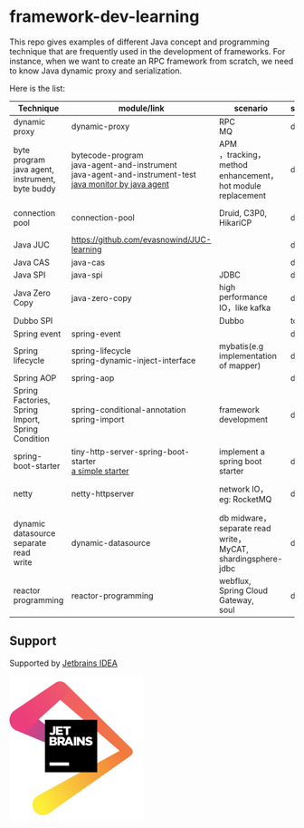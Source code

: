 # framework-dev-learning

This repo gives examples of different Java concept and programming technique that are frequently used in the development of frameworks. For instance, when we want to create an RPC framework from scratch, we need to know Java dynamic proxy and serialization. 

Here is the list: 

| Technique | module/link | scenario | status | remark |
| - | - | - | - | - |
|dynamic proxy | dynamic-proxy | RPC<br/>MQ | done |  |
|byte program<br/>java agent,<br/>instrument,<br/>byte buddy | bytecode-program<br/>java-agent-and-instrument<br/>java-agent-and-instrument-test<br/>[java monitor by java agent](https://github.com/evasnowind/distributed-dev-learning/tree/master/monitor-by-java-agent) | APM<br/>，tracking，<br/>method <br/>enhancement，<br/>hot module<br/>replacement | done | skywalking, <br/>pinpoint, zipkin；<br/>framework development<br/>，eg:dubbo、spring, <br/>arthas, jrebel and so on. |
|connection pool | connection-pool | Druid, C3P0, <br/>HikariCP | done | a simple connection pool:<br/>https://github.com/aloys-jun/connect-pool |
| Java JUC | https://github.com/evasnowind/JUC-learning |  | done |  |
| Java CAS | java-cas |  | done |  |
| Java SPI | java-spi | JDBC | done |  |
| Java Zero Copy | java-zero-copy | high performance <br/>IO，like kafka | done | |
| Dubbo SPI | | Dubbo | to do | |
| Spring event | spring-event |  | done | event notify |
| Spring lifecycle | spring-lifecycle<br/>spring-dynamic-inject-interface | mybatis(e.g <br/>implementation<br/>of mapper) | done |  |
| Spring AOP | spring-aop |  | done |  |
| Spring Factories,<br/>Spring Import,<br/>Spring Condition | spring-conditional-annotation<br/>spring-import<br/> |framework <br/>development|done| spring boot starter |
| spring-boot-starter<br/>                             | tiny-http-server-spring-boot-starter<br/>[a simple starter](https://github.com/evasnowind/tiny-school-spring-boot-starter) | implement a  <br/>spring boot starter | done |  |
| netty | netty-httpserver | network IO，<br/>eg: RocketMQ | done | rocketmq, dubbo, seata<br/> and so on. Kafka doesn't <br/>use netty，but use NIO。 |
| dynamic datasource<br/>separate read <br/>write | dynamic-datasource | db midware，<br/>separate read write，<br/>MyCAT,<br/>shardingsphere-jdbc | done | other ：[dynamic datasource](https://github.com/baomidou/dynamic-datasource-spring-boot-starter) |
| reactor <br/>programming | reactor-programming | webflux, <br/>Spring Cloud <br/>Gateway,<br/>soul | done |  |





## Support  

Supported by [Jetbrains IDEA](https://www.jetbrains.com/?from=IDEA)

<img src="docs/images/jetbrains.png" style="zoom: 25%;" />